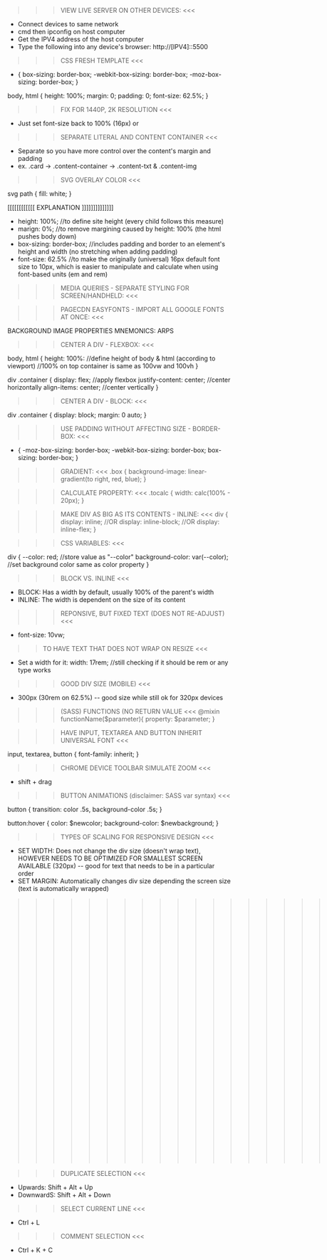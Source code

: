 >>> VIEW LIVE SERVER ON OTHER DEVICES: <<<
 - Connect devices to same network
 - cmd then ipconfig on host computer
 - Get the IPV4 address of the host computer
 - Type the following into any device's browser: http://[IPV4]::5500

>>> CSS FRESH TEMPLATE <<<

* {
  box-sizing: border-box;
  -webkit-box-sizing: border-box;
  -moz-box-sizing: border-box;
}

body, html {
  height: 100%;
  margin: 0;
  padding: 0;
  font-size: 62.5%;
}

>>> FIX FOR 1440P, 2K RESOLUTION <<<
 - Just set font-size back to 100% (16px) or 

>>> SEPARATE LITERAL AND CONTENT CONTAINER <<<
 - Separate so you have more control over the content's margin and padding
 - ex. .card -> .content-container -> .content-txt & .content-img

>>> SVG OVERLAY COLOR <<<

svg path {
  fill: white;
}

[[[[[[[[[[[[ EXPLANATION ]]]]]]]]]]]]]]

 - height: 100%; //to define site height (every child follows this measure)
 - marign: 0%; //to remove margining caused by height: 100% (the html pushes body down)
 - box-sizing: border-box; //includes padding and border to an element's height and width (no stretching when adding padding)
 - font-size: 62.5% //to make the originally (universal) 16px default font size to 10px, which is easier to manipulate and calculate when using font-based units (em and rem)

>>> MEDIA QUERIES - SEPARATE STYLING FOR SCREEN/HANDHELD: <<<

<link rel="stylesheet" media="screen" href="style.css" type="text/css" />
<link rel="stylesheet" media="handheld" href="mobile.css" type="text/css" />

>>> PAGECDN EASYFONTS - IMPORT ALL GOOGLE FONTS AT ONCE: <<<

<link href="https://pagecdn.io/lib/easyfonts/fonts.css" rel="stylesheet" />

BACKGROUND IMAGE PROPERTIES MNEMONICS: ARPS

>>> CENTER A DIV - FLEXBOX: <<<

body, html {
  height: 100%: //define height of body & html (according to viewport)
  //100% on top container is same as 100vw and 100vh
}

div .container {
  display: flex; //apply flexbox
  justify-content: center; //center horizontally
  align-items: center; //center vertically
}

>>> CENTER A DIV - BLOCK: <<<

div .container {
  display: block;
  margin: 0 auto;
}

>>> USE PADDING WITHOUT AFFECTING SIZE - BORDER-BOX: <<<
* { 
  -moz-box-sizing: border-box; 
  -webkit-box-sizing: border-box; 
  box-sizing: border-box; 
}

>>> GRADIENT: <<<
.box {
  background-image: linear-gradient(to right, red, blue);
}

>>> CALCULATE PROPERTY: <<<
.tocalc {
  width: calc(100% - 20px);
}

>>> MAKE DIV AS BIG AS ITS CONTENTS - INLINE: <<<
div {
  display: inline;
  //OR
  display: inline-block;
  //OR
  display: inline-flex;
}

>>> CSS VARIABLES: <<<

div {
  --color: red; //store value as "--color"
  background-color: var(--color); //set background color same as color property
}

>>> BLOCK VS. INLINE <<<
 - BLOCK: Has a width by default, usually 100% of the parent's width
 - INLINE: The width is dependent on the size of its content

>>> REPONSIVE, BUT FIXED TEXT (DOES NOT RE-ADJUST) <<<
 - font-size: 10vw;

>> TO HAVE TEXT THAT DOES NOT WRAP ON RESIZE <<<
 - Set a width for it: width: 17rem; //still checking if it should be rem or any type works

>>> GOOD DIV SIZE (MOBILE) <<<
 - 300px (30rem on 62.5%) -- good size while still ok for 320px devices

>>> (SASS) FUNCTIONS (NO RETURN VALUE <<<
@mixin functionName($parameter){
  property: $parameter;
}

>>> HAVE INPUT, TEXTAREA AND BUTTON INHERIT UNIVERSAL FONT <<<

input, textarea, button {
  font-family: inherit;
}

>>> CHROME DEVICE TOOLBAR SIMULATE ZOOM <<<
 - shift + drag

>>> BUTTON ANIMATIONS (disclaimer: SASS var syntax) <<<

button {
  transition: color .5s, background-color .5s;
}

button:hover {
  color: $newcolor;
  background-color: $newbackground;
}

>>> TYPES OF SCALING FOR RESPONSIVE DESIGN <<<
 - SET WIDTH: Does not change the div size (doesn't wrap text), HOWEVER NEEDS TO BE OPTIMIZED FOR SMALLEST SCREEN AVAILABLE (320px) -- good for text that needs to be in a particular order
 - SET MARGIN: Automatically changes div size depending the screen size (text is automatically wrapped)

>>>>>>>>>>>>>>>>>>>> VSCODE SHORTCUTS <<<<<<<<<<<<<<<<<<<<

>>> DUPLICATE SELECTION <<<
 - Upwards: Shift + Alt + Up
 - DownwardS: Shift + Alt + Down

>>> SELECT CURRENT LINE <<<
 - Ctrl + L

>>> COMMENT SELECTION <<<
 - Ctrl + K + C	
